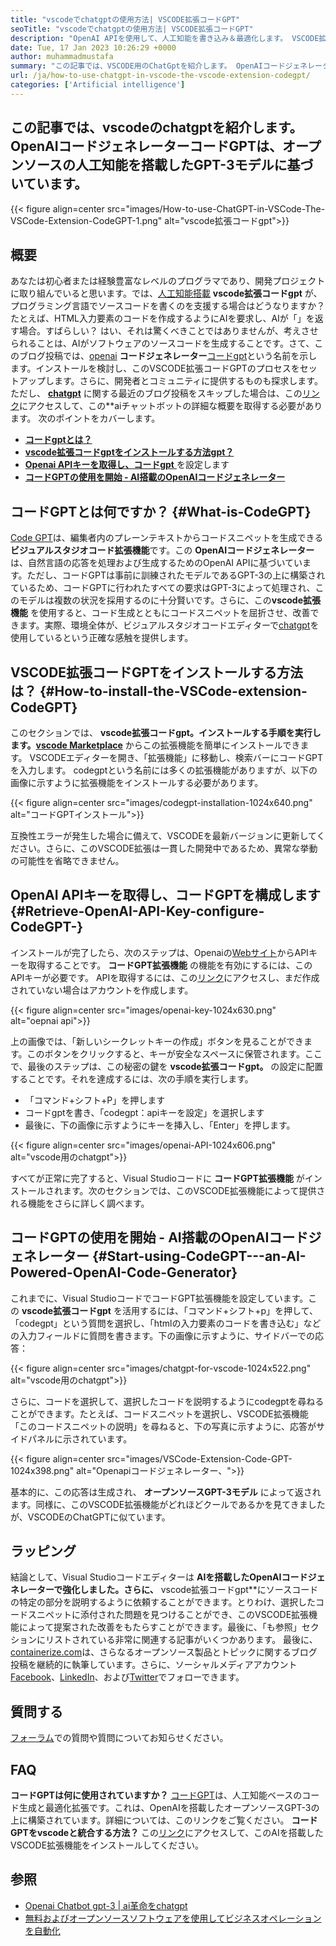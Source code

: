 ```yaml
---
title: "vscodeでchatgptの使用方法| VSCODE拡張コードGPT" 
seoTitle: "vscodeでchatgptの使用方法| VSCODE拡張コードGPT" 
description: "OpenAI APIを使用して、人工知能を書き込み＆最適化します。 VSCODE拡張コードGPTは、オープンソースNLPモデルであるGPT-3を搭載しています。" 
date: Tue, 17 Jan 2023 10:26:29 +0000
author: muhammadmustafa
summary: "この記事では、VSCODE用のChatGptを紹介します。 OpenAIコードジェネレーターコードGPTは、オープンソースの人工知能を搭載したGPT-3モデルに基づいています。" 
url: /ja/how-to-use-chatgpt-in-vscode-the-vscode-extension-codegpt/
categories: ['Artificial intelligence']
---
```


## **この記事では、vscodeのchatgptを紹介します。 OpenAIコードジェネレーターコードGPTは、オープンソースの人工知能を搭載したGPT-3モデルに基づいています。** 

{{< figure align=center src="images/How-to-use-ChatGPT-in-VSCode-The-VSCode-Extension-CodeGPT-1.png" alt="vscode拡張コードgpt">}}


## 概要
あなたは初心者または経験豊富なレベルのプログラマであり、開発プロジェクトに取り組んでいると思います。では、[人工知能搭載][1] **vscode拡張コードgpt** が、プログラミング言語でソースコードを書くのを支援する場合はどうなりますか？たとえば、HTML入力要素のコードを作成するようにAIを要求し、AIが「」を返す場合。すばらしい？
はい、それは驚くべきことではありませんが、考えさせられることは、AIがソフトウェアのソースコードを生成することです。さて、このブログ投稿では、[openai][2] **コードジェネレーター**[コードgpt][3]という名前を示します。インストールを検討し、このVSCODE拡張コードGPTのプロセスをセットアップします。さらに、開発者とコミュニティに提供するものも探求します。ただし、 **[chatgpt][5]** に関する最近のブログ投稿をスキップした場合は、この[リンク][6]にアクセスして、この**aiチャットボットの詳細な概要を取得する必要があります。
次のポイントをカバーします。
* [ **コードgptとは？** ][7]
* [ **vscode拡張コードgptをインストールする方法gpt？** ][8]
* [ **Openai APIキーを取得し、コードgpt** ][9]を設定します
* [ **コードGPTの使用を開始 -  AI搭載のOpenAIコードジェネレーター** ][10]

## コードGPTとは何ですか？ {#What-is-CodeGPT}

[Code GPT][3]は、編集者内のプレーンテキストからコードスニペットを生成できる **ビジュアルスタジオコード拡張機能**です。この **OpenAIコードジェネレーター** は、自然言語の応答を処理および生成するためのOpenAI APIに基づいています。ただし、コードGPTは事前に訓練されたモデルであるGPT-3の上に構築されているため、コードGPTに行われたすべての要求はGPT-3によって処理され、このモデルは複数の状況を採用するのに十分賢いです。さらに、この**vscode拡張機能** を使用すると、コード生成とともにコードスニペットを屈折させ、改善できます。実際、環境全体が、ビジュアルスタジオコードエディターで[chatgpt][11]を使用しているという正確な感触を提供します。

## VSCODE拡張コードGPTをインストールする方法は？ {#How-to-install-the-VSCode-extension-CodeGPT}

このセクションでは、 **vscode拡張コードgpt。**インストールする手順を実行します。**[vscode Marketplace][12]** からこの拡張機能を簡単にインストールできます。
VSCODEエディターを開き、「拡張機能」に移動し、検索バーにコードGPTを入力します。 codegptという名前には多くの拡張機能がありますが、以下の画像に示すように拡張機能をインストールする必要があります。

{{< figure align=center src="images/codegpt-installation-1024x640.png" alt="コードGPTインストール">}}

互換性エラーが発生した場合に備えて、VSCODEを最新バージョンに更新してください。さらに、このVSCODE拡張は一貫した開発中であるため、異常な挙動の可能性を省略できません。

## OpenAI APIキーを取得し、コードGPTを構成します {#Retrieve-OpenAI-API-Key-configure-CodeGPT-}

インストールが完了したら、次のステップは、Openaiの[Webサイト][13]からAPIキーを取得することです。 **コードGPT拡張機能** の機能を有効にするには、このAPIキーが必要です。 APIを取得するには、この[リンク][13]にアクセスし、まだ作成されていない場合はアカウントを作成します。

{{< figure align=center src="images/openai-key-1024x630.png" alt="oepnai api">}}

上の画像では、「新しいシークレットキーの作成」ボタンを見ることができます。このボタンをクリックすると、キーが安全なスペースに保管されます。ここで、最後のステップは、この秘密の鍵を **vscode拡張コードgpt。** の設定に配置することです。それを達成するには、次の手順を実行します。
* 「コマンド+シフト+P」を押します
* コードgptを書き、「codegpt：apiキーを設定」を選択します
* 最後に、下の画像に示すようにキーを挿入し、「Enter」を押します。

{{< figure align=center src="images/openai-API-1024x606.png" alt="vscode用のchatgpt">}}

すべてが正常に完了すると、Visual Studioコードに **コードGPT拡張機能** がインストールされます。次のセクションでは、このVSCODE拡張機能によって提供される機能をさらに詳しく調べます。

## コードGPTの使用を開始 -  AI搭載のOpenAIコードジェネレーター {#Start-using-CodeGPT---an-AI-Powered-OpenAI-Code-Generator}

これまでに、Visual StudioコードでコードGPT拡張機能を設定しています。この **vscode拡張コードgpt** を活用するには、「コマンド+シフト+p」を押して、「codegpt」という質問を選択し、「htmlの入力要素のコードを書き込む」などの入力フィールドに質問を書きます。下の画像に示すように、サイドバーでの応答：

{{< figure align=center src="images/chatgpt-for-vscode-1024x522.png" alt="vscode用のchatgpt">}}

さらに、コードを選択して、選択したコードを説明するようにcodegptを尋ねることができます。たとえば、コードスニペットを選択し、VSCODE拡張機能「このコードスニペットの説明」を尋ねると、下の写真に示すように、応答がサイドパネルに示されています。

{{< figure align=center src="images/VSCode-Extension-Code-GPT-1024x398.png" alt="Openapiコードジェネレーター、">}}

基本的に、この応答は生成され、 **オープンソースGPT-3モデル** によって返されます。同様に、このVSCODE拡張機能がどれほどクールであるかを見てきましたが、VSCODEのChatGPTに似ています。

## ラッピング
結論として、Visual Studioコードエディターは **AIを搭載したOpenAIコードジェネレーターで強化しました。さらに、** vscode拡張コードgpt**にソースコードの特定の部分を説明するように依頼することができます。とりわけ、選択したコードスニペットに添付された問題を見つけることができ、このVSCODE拡張機能によって提案された改善をもたらすことができます。最後に、「も参照」セクションにリストされている非常に関連する記事がいくつかあります。
最後に、[containerize.com][4]は、さらなるオープンソース製品とトピックに関するブログ投稿を継続的に執筆しています。さらに、ソーシャルメディアアカウント[Facebook][14]、[LinkedIn][15]、および[Twitter][16]でフォローできます。

## 質問する
[フォーラム][17]での質問や質問についてお知らせください。

## FAQ
**コードGPTは何に使用されていますか？**
[コードGPT][3]は、人工知能ベースのコード生成と最適化拡張です。これは、OpenAIを搭載したオープンソースGPT-3の上に構築されています。詳細については、このリンクをご覧ください。
**コードGPTをvscodeと統合する方法？**
この[リンク][9]にアクセスして、このAIを搭載したVSCODE拡張機能をインストールしてください。

## 参照
  * [Openai Chatbot gpt-3 | ai革命をchatgpt][6]
  * [無料およびオープンソースソフトウェアを使用してビジネスオペレーションを自動化][18]



[1]: https://blog.containerize.com/category/artificial-intelligence/
[2]: https://openai.com/
[3]: https://marketplace.visualstudio.com/items?itemName=timkmecl.codegpt3
[4]: https://www.containerize.com/
[5]: https://en.wikipedia.org/wiki/GPT-3
[6]: https://blog.containerize.com/artificial-intelligence/what-is-openai-chatbot-gpt-3-chatgpt-an-ai-revolution/
[7]: #What-is-CodeGPT
[8]: #How-to-install-the-VSCode-extension-CodeGPT
[9]: #Retrieve-OpenAI-API-Key-configure-CodeGPT-
[10]: #Start-using-CodeGPT---an-AI-Powered-OpenAI-Code-Generator
[11]: https://openai.com/blog/chatgpt/
[12]: https://marketplace.visualstudio.com/vscode
[13]: https://beta.openai.com/account/api-keys
[14]: https://web.facebook.com/containerize
[15]: https://www.linkedin.com/company/containerize/
[16]: https://twitter.com/containerize_co
[17]: https://forum.containerize.com/
[18]: https://blog.containerize.com/blogging/automate-business-operations-using-open-source-software/
